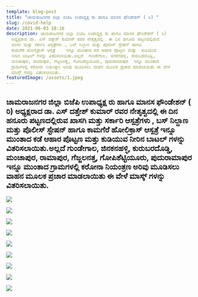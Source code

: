 ```yaml
---
template: blog-post
title: "ಚಾಮರಾಜನಗರ ಜಿಲ್ಲಾ ಬಿಜೆಪಿ ಉಪಾಧ್ಯಕ್ಷ ರು ಹಾಗೂ ಮಾನಸ ಫೌಂಡೇಶನ್ ( ರಿ) "
slug: /covid-help
date: 2021-06-03 18:16
description: ಚಾಮರಾಜನಗರ ಜಿಲ್ಲಾ ಬಿಜೆಪಿ ಉಪಾಧ್ಯಕ್ಷ ರು ಹಾಗೂ ಮಾನಸ ಫೌಂಡೇಶನ್ ( ರಿ)
  ಅಧ್ಯಕ್ಷರಾದ ಡಾ. ಎಸ್ ದತ್ತೇಶ್ ಕುಮಾರ್ ರವರ ನೇತೃತ್ವದಲ್ಲಿ  ಈ ದಿನ ಹನೂರು ಪಟ್ಟಣದಲ್ಲಿರುವ
  ಖಾಸಗಿ ಮತ್ತು ಸರ್ಕಾರಿ ಆಸ್ಪತ್ರೆಗಳು , ಬಸ್ ನಿಲ್ದಾಣ ಮತ್ತು ಪೊಲೀಸ್ ಸ್ಟೇಷನ್ ಹಾಗೂ
  ಕಾಮಗೆರೆ ಹೋಲಿಕ್ರಾಸ್ ಆಸ್ಪತ್ರೆ    ಇನ್ನೂ ಮುಂತಾದ ಕಡೆ ಆಹಾರ ಪೊಟ್ಟಣ ಮತ್ತು  ಕುಡಿಯುವ
  ನೀರಿನ ಬಾಟಲ್ ಗಳನ್ನು ವಿತರಿಸಲಾಯಿತು.ಅಲ್ಲದೆ  ಗುಂಡೇಗಾಲ, ಜಿನಕನಹಳ್ಳಿ, ಕುರುಬರದೊಡ್ಡಿ,
  ಮಂಚಾಪುರ, ರಾಮಾಪುರ, ಗೆಜ್ಜಲನತ್ತ, ಗೋಪಿಶೆಟ್ಟಿಯೂರು, ಪುದುರಾಮಾಪುರ  ಇನ್ನೂ ಮುಂತಾದ
  ಗ್ರಾಮಗಳಲ್ಲಿ ಕರೋನಾ ನಿಯಂತ್ರಣ ಅರಿವು ಮೂಡಿಸಲು ವಾಹನ ಮೂಲಕ ಪ್ರಚಾರ ಮಾಡಲಾಯಿತು ಈ ವೇಳೆ
  ಮಾಸ್ಕ್ ಗಳನ್ನು ವಿತರಿಸಲಾಯಿತು.
featuredImage: /assets/1.jpeg
---
```

## ಚಾಮರಾಜನಗರ ಜಿಲ್ಲಾ ಬಿಜೆಪಿ ಉಪಾಧ್ಯಕ್ಷ ರು ಹಾಗೂ ಮಾನಸ ಫೌಂಡೇಶನ್ ( ರಿ) ಅಧ್ಯಕ್ಷರಾದ ಡಾ. ಎಸ್ ದತ್ತೇಶ್ ಕುಮಾರ್ ರವರ ನೇತೃತ್ವದಲ್ಲಿ  ಈ ದಿನ ಹನೂರು ಪಟ್ಟಣದಲ್ಲಿರುವ ಖಾಸಗಿ ಮತ್ತು ಸರ್ಕಾರಿ ಆಸ್ಪತ್ರೆಗಳು , ಬಸ್ ನಿಲ್ದಾಣ ಮತ್ತು ಪೊಲೀಸ್ ಸ್ಟೇಷನ್ ಹಾಗೂ ಕಾಮಗೆರೆ ಹೋಲಿಕ್ರಾಸ್ ಆಸ್ಪತ್ರೆ    ಇನ್ನೂ ಮುಂತಾದ ಕಡೆ ಆಹಾರ ಪೊಟ್ಟಣ ಮತ್ತು  ಕುಡಿಯುವ ನೀರಿನ ಬಾಟಲ್ ಗಳನ್ನು ವಿತರಿಸಲಾಯಿತು.ಅಲ್ಲದೆ  ಗುಂಡೇಗಾಲ, ಜಿನಕನಹಳ್ಳಿ, ಕುರುಬರದೊಡ್ಡಿ, ಮಂಚಾಪುರ, ರಾಮಾಪುರ, ಗೆಜ್ಜಲನತ್ತ, ಗೋಪಿಶೆಟ್ಟಿಯೂರು, ಪುದುರಾಮಾಪುರ  ಇನ್ನೂ ಮುಂತಾದ ಗ್ರಾಮಗಳಲ್ಲಿ ಕರೋನಾ ನಿಯಂತ್ರಣ ಅರಿವು ಮೂಡಿಸಲು ವಾಹನ ಮೂಲಕ ಪ್ರಚಾರ ಮಾಡಲಾಯಿತು ಈ ವೇಳೆ ಮಾಸ್ಕ್ ಗಳನ್ನು ವಿತರಿಸಲಾಯಿತು.

![](/assets/2.jpeg)

![](/assets/3.jpeg)

![](/assets/4.jpeg)

![](/assets/5.jpeg)

![](/assets/6.jpeg)

![](/assets/7.jpeg)

![](/assets/8.jpeg)

![](/assets/9.jpeg)

![](/assets/10.jpeg)
